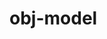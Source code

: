 # obj-model

<div id="example"></div>
<script type="application/javascript">
  new Vue({
    el: '#example',
    template: '<live-code :template="code" mode="html>iframe" :debounce="1000" />',
    data: {
      code:
`
<script src="${location.origin+location.pathname}/global.js"><\/script>

<style>
    body, html {
        width: 100%;
        height: 100%;
        margin: 0;
        padding: 0;
        overflow: hidden;
        background: #222;
    }
</style>

<body>

<!-- use the disable-css attribute so that we have only WebGL rendering enabled -->
<i-scene id="scene" experimental-webgl disable-css>
    <i-ambient-light intensity="0.3"></i-ambient-light>
    <i-point-light
        id="light"
        color="deeppink"
        position="300 300 600"
        size="0 0 0"
        cast-shadow="true"
        intensity="0.5"
        >
        <i-sphere
            has="basic-material"
            size="5 5 5"
            color="deeppink"
            receive-shadow="false"
            cast-shadow="false"
            style="pointer-events: none"
            >
        </i-sphere>
    </i-point-light>
    <!-- an i-node element with an obj-model behavior. The obj-model
    behavior observes the obj and mtl attributes. -->
    <i-node
        id="ship1"
        rotation="0 40 0"
        align="0.5 0.5 0"
        size="0 0 0"
        scale="200 200 200"
        has="obj-model"
        obj="${location.origin+location.pathname}/models/spaceship/ship.obj"
        mtl="${location.origin+location.pathname}/models/spaceship/ship.mtl"
    >
    </i-node>
    <!-- alternatively, the i-obj-model is an node element that
    implicityly has an obj-model behavior. We've omitted the mtl, so the
    model will have a random-colored phong material: -->
    <i-obj-model
        id="ship2"
        rotation="0 20 0"
        align="0.5 0.5 0"
        size="0 0 0"
        scale="200 200 200"
        obj="${location.origin+location.pathname}/models/spaceship/ship.obj"
    >
    </i-obj-model>
</i-scene>

<script>
    // defines the default names for the HTML elements
    infamous.useDefaultNames()

    document.addEventListener('pointermove', function(e) {
        e.preventDefault()
        light.position.x = e.clientX
        light.position.y = e.clientY
    })

    smooth(ship1)
    smooth(ship2)

    const { Motor } = infamous
    Motor.addRenderTask(() => {
        ship1.rotation.y -= 0.1
        ship2.rotation.y -= 0.4
    })

    function smooth(objModelElement) {
        const {Events} = infamous

        // use the 'MODEL_LOAD' event to work with the 'model' once loaded, if needed.
        // 'model' is an instance of THREE.Group containing THREE.Mesh objects
        objModelElement.on(Events.MODEL_LOAD, ({ model }) => {
            setSmoothGeometry(model)

            // we modified the internals the element, signal that it
            // needs an update on next render
            objModelElement.needsUpdate()
        })

    }

    // if your model's shading looks flat on each polygon, use this to
    // make it look smooth. See https://discourse.threejs.org/t/5531
    function setSmoothGeometry(obj) {

        obj.traverse(node => {

            if ('geometry' in node) {

                const tempGeometry = new THREE.Geometry().fromBufferGeometry( node.geometry );
                tempGeometry.mergeVertices();
                tempGeometry.computeVertexNormals();
                node.geometry = new THREE.BufferGeometry().fromGeometry( tempGeometry );

            }

        })

    }
<\/script>

</body>

`
    },
  })
</script>
